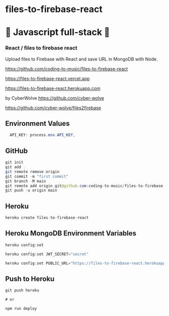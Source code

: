 # files-to-firebase-react

# 🚀 Javascript full-stack 🚀

### React / files to firebase react

Upload files to Firebase with React and save URL in MongoDB with Node.

https://github.com/coding-to-music/files-to-firebase-react

https://files-to-firebase-react.vercel.app

https://files-to-firebase-react.herokuapp.com

by CyberWolve https://github.com/cyber-wolve

https://github.com/cyber-wolve/files2firebase

## Environment Values

```java
  API_KEY: process.env.API_KEY,
```

## GitHub

```java
git init
git add .
git remote remove origin
git commit -m "first commit"
git branch -M main
git remote add origin git@github.com:coding-to-music/files-to-firebase-react.git
git push -u origin main
```

## Heroku

```java
heroku create files-to-firebase-react

```

## Heroku MongoDB Environment Variables

```java
heroku config:set

heroku config:set JWT_SECRET="secret"

heroku config:set PUBLIC_URL="https://files-to-firebase-react.herokuapp.com"
```

## Push to Heroku

```java
git push heroku

# or

npm run deploy
```
